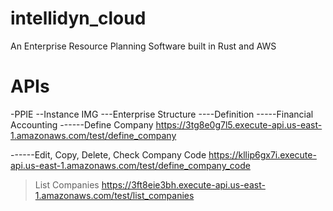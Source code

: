 # intellidyn_cloud
An Enterprise Resource Planning Software built in Rust and AWS

# APIs

-PPIE
--Instance IMG
---Enterprise Structure
----Definition
-----Financial Accounting
------Define Company
            https://3tg8e0g7l5.execute-api.us-east-1.amazonaws.com/test/define_company

------Edit, Copy, Delete, Check Company Code
            https://kllip6gx7i.execute-api.us-east-1.amazonaws.com/test/define_company_code

> List Companies
https://3ft8eie3bh.execute-api.us-east-1.amazonaws.com/test/list_companies